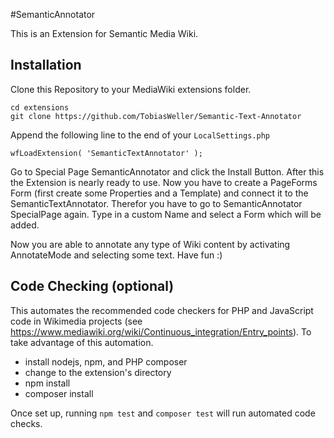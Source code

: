 #SemanticAnnotator

This is an Extension for Semantic Media Wiki.

## Installation

Clone this Repository to your MediaWiki extensions folder.

	cd extensions
	git clone https://github.com/TobiasWeller/Semantic-Text-Annotator

Append the following line to the end of your `LocalSettings.php`

	wfLoadExtension( 'SemanticTextAnnotator' );

Go to Special Page SemanticAnnotator and click the Install Button. After this the Extension is nearly ready to use.
Now you have to create a PageForms Form (first create some Properties and a Template) and connect it to the SemanticTextAnnotator. Therefor you have to go to SemanticAnnotator SpecialPage again. Type in a custom Name and select a Form which will be added.

Now you are able to annotate any type of Wiki content by activating AnnotateMode and selecting some text. Have fun :)

## Code Checking (optional)

This automates the recommended code checkers for PHP and JavaScript code in Wikimedia projects
(see https://www.mediawiki.org/wiki/Continuous_integration/Entry_points).
To take advantage of this automation.
 - install nodejs, npm, and PHP composer
 - change to the extension's directory
 - npm install
 - composer install

Once set up, running `npm test` and `composer test` will run automated code checks.

